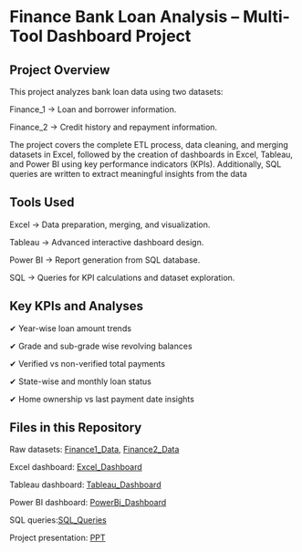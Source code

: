 # Finance Bank Loan Analysis – Multi-Tool Dashboard Project
## Project Overview

This project analyzes bank loan data using two datasets:

Finance_1 → Loan and borrower information.

Finance_2 → Credit history and repayment information.

The project covers the complete ETL process, data cleaning, and merging datasets in Excel, followed by the creation of dashboards in Excel, Tableau, and Power BI using key performance indicators (KPIs). Additionally, SQL queries are written to extract meaningful insights from the data

## Tools Used
Excel → Data preparation, merging, and visualization.

Tableau → Advanced interactive dashboard design.

Power BI → Report generation from SQL database.

SQL → Queries for KPI calculations and dataset exploration.

## Key KPIs and Analyses

✔ Year-wise loan amount trends

✔ Grade and sub-grade wise revolving balances

✔ Verified vs non-verified total payments

✔ State-wise and monthly loan status

✔ Home ownership vs last payment date insights

## Files in this Repository

Raw datasets: <a href="https://github.com/vsalve5160/Bank_Analytics_Project/blob/main/Finance_1.xlsx">Finance1_Data</a>, 
              <a href="https://github.com/vsalve5160/Bank_Analytics_Project/blob/main/Finance_2.xlsx">Finance2_Data</a>

Excel dashboard: <a href="https://github.com/vsalve5160/Bank_Analytics_Project/blob/main/Excel_Dashboard.png">Excel_Dashboard</a>

Tableau dashboard: <a href="https://github.com/vsalve5160/Bank_Analytics_Project/blob/main/Tableau_Dashboard.png">Tableau_Dashboard</a>

Power BI dashboard: <a href="https://github.com/vsalve5160/Bank_Analytics_Project/blob/main/PowerBI_Dashboard.png">PowerBi_Dashboard</a>

SQL queries:<a href="https://github.com/vsalve5160/Bank_Analytics_Project/blob/main/SQL_Queries.png">SQL_Queries</a>

Project presentation: <a href="https://github.com/vsalve5160/Bank_Analytics_Project/blob/main/Bank_A_PPT.pptx">PPT</a>
